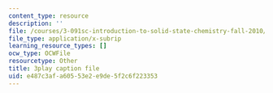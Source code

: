 ```yaml
---
content_type: resource
description: ''
file: /courses/3-091sc-introduction-to-solid-state-chemistry-fall-2010/e487c3afa60553e2e9de5f2c6f223353_FwIKZIWJfg8.srt
file_type: application/x-subrip
learning_resource_types: []
ocw_type: OCWFile
resourcetype: Other
title: 3play caption file
uid: e487c3af-a605-53e2-e9de-5f2c6f223353
---
```

